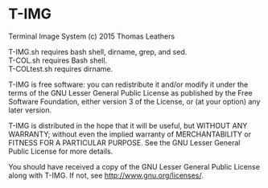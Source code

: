# T-IMG
Terminal Image System
(c) 2015 Thomas Leathers

T-IMG.sh requires bash shell, dirname, grep, and sed.       
T-COL.sh requires Bash shell.       
T-COLtest.sh requires dirname.     

T-IMG is free software: you can redistribute it and/or modify
it under the terms of the GNU Lesser General Public License as published by
the Free Software Foundation, either version 3 of the License, or
(at your option) any later version.

T-IMG is distributed in the hope that it will be useful,
but WITHOUT ANY WARRANTY; without even the implied warranty of
MERCHANTABILITY or FITNESS FOR A PARTICULAR PURPOSE.  See the
GNU Lesser General Public License for more details.

You should have received a copy of the GNU Lesser General Public License
along with T-IMG.  If not, see <http://www.gnu.org/licenses/>.
